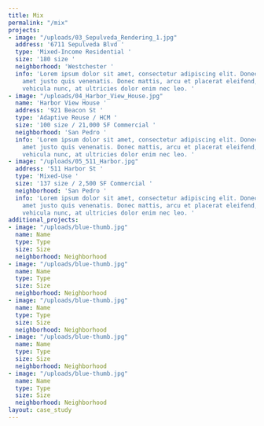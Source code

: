```yaml
---
title: Mix
permalink: "/mix"
projects:
- image: "/uploads/03_Sepulveda_Rendering_1.jpg"
  address: '6711 Sepulveda Blvd '
  type: 'Mixed-Income Residential '
  size: '180 size '
  neighborhood: 'Westchester '
  info: 'Lorem ipsum dolor sit amet, consectetur adipiscing elit. Donec finibus sit
    amet justo quis venenatis. Donec mattis, arcu et placerat eleifend, orci erat
    vehicula nunc, at ultricies dolor enim nec leo. '
- image: "/uploads/04_Harbor_View_House.jpg"
  name: 'Harbor View House '
  address: '921 Beacon St '
  type: 'Adaptive Reuse / HCM '
  size: '100 size / 21,000 SF Commercial '
  neighborhood: 'San Pedro '
  info: 'Lorem ipsum dolor sit amet, consectetur adipiscing elit. Donec finibus sit
    amet justo quis venenatis. Donec mattis, arcu et placerat eleifend, orci erat
    vehicula nunc, at ultricies dolor enim nec leo. '
- image: "/uploads/05_511_Harbor.jpg"
  address: '511 Harbor St '
  type: 'Mixed-Use '
  size: '137 size / 2,500 SF Commercial '
  neighborhood: 'San Pedro '
  info: 'Lorem ipsum dolor sit amet, consectetur adipiscing elit. Donec finibus sit
    amet justo quis venenatis. Donec mattis, arcu et placerat eleifend, orci erat
    vehicula nunc, at ultricies dolor enim nec leo. '
additional_projects:
- image: "/uploads/blue-thumb.jpg"
  name: Name
  type: Type
  size: Size
  neighborhood: Neighborhood
- image: "/uploads/blue-thumb.jpg"
  name: Name
  type: Type
  size: Size
  neighborhood: Neighborhood
- image: "/uploads/blue-thumb.jpg"
  name: Name
  type: Type
  size: Size
  neighborhood: Neighborhood
- image: "/uploads/blue-thumb.jpg"
  name: Name
  type: Type
  size: Size
  neighborhood: Neighborhood
- image: "/uploads/blue-thumb.jpg"
  name: Name
  type: Type
  size: Size
  neighborhood: Neighborhood
layout: case_study
---
```


